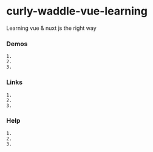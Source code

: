 # curly-waddle-vue-learning

Learning vue &amp; nuxt js the right way


### Demos

    1. 
    2. 
    3. 
    
### Links
  
    1.
    2.
    3. 
    
### Help

    1.
    2.
    3.
    
